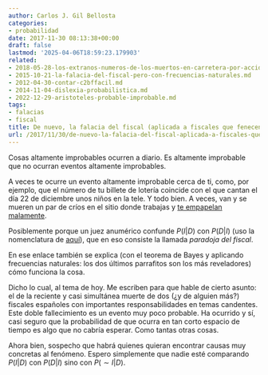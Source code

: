 ```yaml
---
author: Carlos J. Gil Bellosta
categories:
- probabilidad
date: 2017-11-30 08:13:38+00:00
draft: false
lastmod: '2025-04-06T18:59:23.179903'
related:
- 2018-05-28-los-extranos-numeros-de-los-muertos-en-carretera-por-accidente.md
- 2015-10-21-la-falacia-del-fiscal-pero-con-frecuencias-naturales.md
- 2012-04-30-contar-c2bffacil.md
- 2014-11-04-dislexia-probabilistica.md
- 2022-12-29-aristoteles-probable-improbable.md
tags:
- falacias
- fiscal
title: De nuevo, la falacia del fiscal (aplicada a fiscales que fenecen)
url: /2017/11/30/de-nuevo-la-falacia-del-fiscal-aplicada-a-fiscales-que-fenecen/
---
```


Cosas altamente improbables ocurren a diario. Es altamente improbable que no ocurran eventos altamente improbables.

A veces te ocurre un evento altamente improbable cerca de ti, como, por ejemplo, que el número de tu billete de lotería coincide con el que cantan el día 22 de diciembre unos niños en la tele. Y todo bien. A veces, van y se mueren un par de críos en el sitio donde trabajas y [te empapelan malamente](https://en.wikipedia.org/wiki/Lucia_de_Berk).

Posiblemente porque un juez anumérico confunde $P(I | D)$ con $P(D | I)$ (uso la nomenclatura de [aquí](https://datanalytics.com/2015/10/21/la-falacia-del-fiscal-pero-con-frecuencias-naturales/)), que en eso consiste la llamada _paradoja del fiscal_.

En ese enlace también se explica (con el teorema de Bayes y aplicando frecuencias naturales: los dos últimos parrafitos son los más reveladores) cómo funciona la cosa.

Dicho lo cual, al tema de hoy. Me escriben para que hable de cierto asunto: el de la reciente y casi simultánea muerte de dos (¿y de alguien más?) fiscales españoles con importantes responsabilidades en temas candentes. Este doble fallecimiento es un evento muy poco probable. Ha ocurrido y sí, casi seguro que la probabilidad de que ocurra en tan corto espacio de tiempo es algo que no cabría esperar. Como tantas otras cosas.

Ahora bien, sospecho que habrá quienes quieran encontrar causas muy concretas al fenómeno. Espero simplemente que nadie esté comparando $P(I | D)$ con $P(D | I)$ sino con $P(\sim I | D)$.